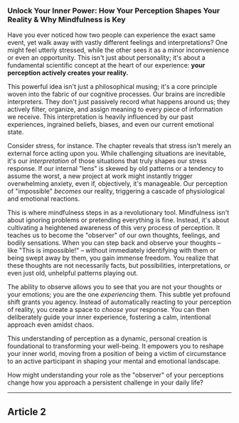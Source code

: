 ### Unlock Your Inner Power: How Your Perception Shapes Your Reality & Why Mindfulness is Key
Have you ever noticed how two people can experience the exact same event, yet walk away with vastly different feelings and interpretations? One might feel utterly stressed, while the other sees it as a minor inconvenience or even an opportunity. This isn't just about personality; it's about a fundamental scientific concept at the heart of our experience: **your perception actively creates your reality.**

This powerful idea isn't just a philosophical musing; it's a core principle woven into the fabric of our cognitive processes. Our brains are incredible interpreters. They don't just passively record what happens around us; they actively filter, organize, and assign meaning to every piece of information we receive. This interpretation is heavily influenced by our past experiences, ingrained beliefs, biases, and even our current emotional state.

Consider stress, for instance. The chapter reveals that stress isn't merely an external force acting upon you. While challenging situations are inevitable, it's our *interpretation* of those situations that truly shapes our stress response. If our internal "lens" is skewed by old patterns or a tendency to assume the worst, a new project at work might instantly trigger overwhelming anxiety, even if, objectively, it's manageable. Our perception of "impossible" *becomes* our reality, triggering a cascade of physiological and emotional reactions.

This is where mindfulness steps in as a revolutionary tool. Mindfulness isn't about ignoring problems or pretending everything is fine. Instead, it's about cultivating a heightened awareness of this very process of perception. It teaches us to become the "observer" of our own thoughts, feelings, and bodily sensations. When you can step back and observe your thoughts – like "This is impossible!" – without immediately identifying with them or being swept away by them, you gain immense freedom. You realize that these thoughts are not necessarily facts, but possibilities, interpretations, or even just old, unhelpful patterns playing out.

The ability to observe allows you to see that you are not your thoughts or your emotions; you are the one *experiencing* them. This subtle yet profound shift grants you agency. Instead of automatically reacting to your perception of reality, you create a space to *choose* your response. You can then deliberately guide your inner experience, fostering a calm, intentional approach even amidst chaos.

This understanding of perception as a dynamic, personal creation is foundational to transforming your well-being. It empowers you to reshape your inner world, moving from a position of being a victim of circumstance to an active participant in shaping your mental and emotional landscape.

How might understanding your role as the "observer" of your perceptions change how you approach a persistent challenge in your daily life?

---

## Article 2